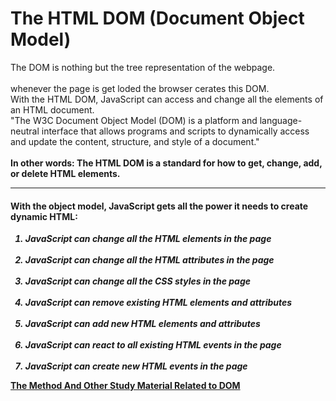 
# The HTML DOM (Document Object Model)

The DOM is nothing but the tree representation of the webpage.<br>
<br>
whenever the page is get loded the browser cerates this DOM.<br>
With the HTML DOM, JavaScript can access and change all the elements of an HTML document.<br>
"The W3C Document Object Model (DOM) is a platform and language-neutral interface that allows programs and scripts to dynamically access and update the content, structure, and style of a document."<br><br>
<b>In other words: The HTML DOM is a standard for how to get, change, add, or delete HTML elements.<b/>



---

 <h4>With the object model, JavaScript gets all the power it needs to create dynamic HTML: </h4>
<ol style="font-style: italic;">
  <li>JavaScript can change all the HTML elements in the page</li><br>
<li>JavaScript can change all the HTML attributes in the page</li><br>
<li>JavaScript can change all the CSS styles in the page</li><br>
<li>JavaScript can remove existing HTML elements and attributes</li><br>
<li>JavaScript can add new HTML elements and attributes</li><br>
<li>JavaScript can react to all existing HTML events in the page</li><br>
<li>JavaScript can create new HTML events in the page</li>
</ol>

<a href="https://www.w3schools.com/js/js_htmldom_methods.asp">The Method And Other Study Material Related to DOM</a>
